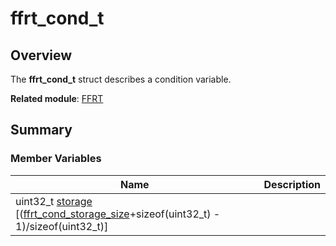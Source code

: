 # ffrt_cond_t


## Overview

The **ffrt_cond_t** struct describes a condition variable.

**Related module**: [FFRT](_f_f_r_t.md)


## Summary


### Member Variables

| Name| Description| 
| -------- | -------- |
| uint32_t [storage](_f_f_r_t.md#storage-16) [([ffrt_cond_storage_size](_f_f_r_t.md)+sizeof(uint32_t) - 1)/sizeof(uint32_t)] |  | 

